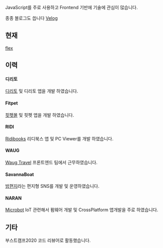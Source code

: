 JavaScript를 주로 사용하고 Frontend 기반에 기술에 관심이 많습니다.

종종 블로그도 씁니다 [Velog](https://velog.io/@eomttt)

## 현재
[flex](https://flex.team/)

## 이력
#### 디리토
[디리토](https://www.diritto.co.kr/series/all) 및 디리토 앱을 개발 하였습니다.

#### Fitpet
[핏펫몰](https://v.fitpetmall.com/) 및 핏펫 앱을 개발 하였습니다.

#### RIDI
[Ridibooks](https://ridibooks.com/) 리디북스 앱 및 PC Viewer를 개발 하였습니다.

#### WAUG
[Waug Travel](https://waug.com) 프론트엔드 팀에서 근무하였습니다.

#### SavannaBoat
[밤편지](https://apps.apple.com/kr/app/%EB%B0%A4%ED%8E%B8%EC%A7%80/id1355577547)라는 편지형 SNS를 개발 및 운영하였습니다.

#### NARAN
[Microbot](https://microbot.is/)
IoT 관련해서 펌웨어 개발 및 CrossPlatform 앱개발을 주로 하였습니다.


## 기타
부스트캠프2020 코드 리뷰어로 활동했습니다.
